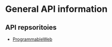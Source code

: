 # General API information

## API repsoritoies
* [ProgrammableWeb](https://www.programmableweb.com)
